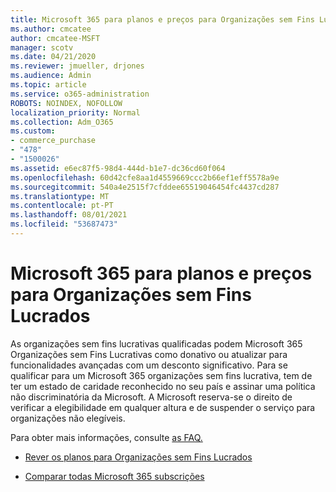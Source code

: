 ```yaml
---
title: Microsoft 365 para planos e preços para Organizações sem Fins Lucrados
ms.author: cmcatee
author: cmcatee-MSFT
manager: scotv
ms.date: 04/21/2020
ms.reviewer: jmueller, drjones
ms.audience: Admin
ms.topic: article
ms.service: o365-administration
ROBOTS: NOINDEX, NOFOLLOW
localization_priority: Normal
ms.collection: Adm_O365
ms.custom:
- commerce_purchase
- "478"
- "1500026"
ms.assetid: e6ec87f5-98d4-444d-b1e7-dc36cd60f064
ms.openlocfilehash: 60d42cfe8aa1d4559669ccc2b66ef1eff5578a9e
ms.sourcegitcommit: 540a4e2515f7cfddee65519046454fc4437cd287
ms.translationtype: MT
ms.contentlocale: pt-PT
ms.lasthandoff: 08/01/2021
ms.locfileid: "53687473"
---
```

# <a name="microsoft-365-for-nonprofit-plans-and-pricing"></a>Microsoft 365 para planos e preços para Organizações sem Fins Lucrados

As organizações sem fins lucrativas qualificadas podem Microsoft 365 Organizações sem Fins Lucrativas como donativo ou atualizar para funcionalidades avançadas com um desconto significativo. Para se qualificar para um Microsoft 365 organizações sem fins [](https://go.microsoft.com/fwlink/p/?LinkID=330253) lucrativa, tem de ter um estado de caridade reconhecido no seu país e assinar uma política não discriminatória da Microsoft. A Microsoft reserva-se o direito de verificar a elegibilidade em qualquer altura e de suspender o serviço para organizações não elegíveis.
  
Para obter mais informações, consulte [as FAQ.](https://products.office.com/nonprofit/office-365-nonprofit)
  
- [Rever os planos para Organizações sem Fins Lucrados](https://products.office.com/nonprofit/office-365-nonprofit-plans-and-pricing?tab=1)

- [Comparar todas Microsoft 365 subscrições](https://products.office.com/business/compare-more-office-365-for-business-plans)